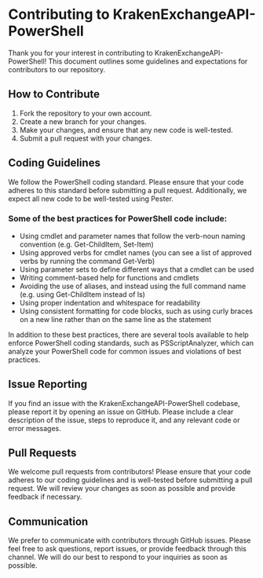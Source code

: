 # Contributing to KrakenExchangeAPI-PowerShell

Thank you for your interest in contributing to KrakenExchangeAPI-PowerShell! This document outlines some guidelines and expectations for contributors to our repository.

## How to Contribute

1. Fork the repository to your own account.
2. Create a new branch for your changes.
3. Make your changes, and ensure that any new code is well-tested.
4. Submit a pull request with your changes.

## Coding Guidelines

We follow the PowerShell coding standard. Please ensure that your code adheres to this standard before submitting a pull request. Additionally, we expect all new code to be well-tested using Pester.

### Some of the best practices for PowerShell code include:

* Using cmdlet and parameter names that follow the verb-noun naming convention (e.g. Get-ChildItem, Set-Item)
* Using approved verbs for cmdlet names (you can see a list of approved verbs by running the command Get-Verb)
* Using parameter sets to define different ways that a cmdlet can be used
* Writing comment-based help for functions and cmdlets
* Avoiding the use of aliases, and instead using the full command name (e.g. using Get-ChildItem instead of ls)
* Using proper indentation and whitespace for readability
* Using consistent formatting for code blocks, such as using curly braces on a new line rather than on the same line as the statement
  
In addition to these best practices, there are several tools available to help enforce PowerShell coding standards, such as PSScriptAnalyzer, which can analyze your PowerShell code for common issues and violations of best practices.

## Issue Reporting

If you find an issue with the KrakenExchangeAPI-PowerShell codebase, please report it by opening an issue on GitHub. Please include a clear description of the issue, steps to reproduce it, and any relevant code or error messages.

## Pull Requests

We welcome pull requests from contributors! Please ensure that your code adheres to our coding guidelines and is well-tested before submitting a pull request. We will review your changes as soon as possible and provide feedback if necessary.

## Communication

We prefer to communicate with contributors through GitHub issues. Please feel free to ask questions, report issues, or provide feedback through this channel. We will do our best to respond to your inquiries as soon as possible.
